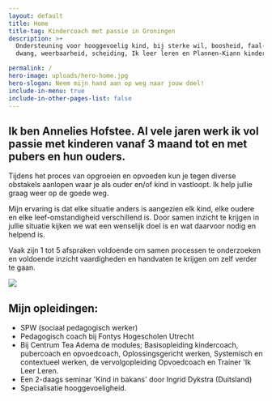 ```yaml
---
layout: default
title: Home
title-tag: Kindercoach met passie in Groningen
description: >+
  Ondersteuning voor hooggevoelig kind, bij sterke wil, boosheid, faal-angst,
  dwang, weerbaarheid, scheiding, Ik leer leren en Plannen-Kiann kindercoaching

permalink: /
hero-image: uploads/hero-home.jpg
hero-slogan: Neem mijn hand aan op weg naar jouw doel!
include-in-menu: true
include-in-other-pages-list: false
---
```

## Ik ben Annelies Hofstee.  Al vele jaren werk ik vol passie met kinderen vanaf 3 maand tot en met  pubers en hun ouders.

Tijdens het proces van opgroeien en opvoeden kun je tegen diverse obstakels aanlopen waar je als ouder en/of kind in vastloopt. Ik help jullie graag weer op de goede weg.

Mijn ervaring is dat elke situatie anders is aangezien elk kind, elke oudere en elke leef-omstandigheid verschillend is. Door samen inzicht te krijgen in jullie situatie kijken we wat een wenselijk doel is en wat daarvoor nodig en helpend is.

Vaak zijn 1 tot 5 afspraken voldoende om samen processen te onderzoeken en voldoende inzicht vaardigheden en handvaten te krijgen om zelf verder te gaan.

![](/uploads/kluwen-poppetjes.png)

## Mijn opleidingen:

* SPW (sociaal pedagogisch werker)
* Pedagogisch coach bij Fontys Hogescholen Utrecht
* Bij Centrum Tea Adema de modules; Basisopleiding kindercoach, pubercoach en opvoedcoach, Oplossingsgericht werken, Systemisch en contextueel werken, de vervolgopleiding Opvoedcoach en Trainer 'Ik Leer Leren.
* Een 2-daags seminar 'Kind in bakans' door Ingrid Dykstra (Duitsland)
* Specialisatie hooggevoeligheid.
